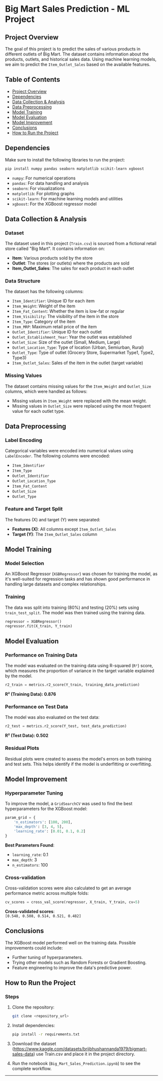
# Big Mart Sales Prediction - ML Project

## Project Overview

The goal of this project is to predict the sales of various products in different outlets of Big Mart. The dataset contains information about the products, outlets, and historical sales data. Using machine learning models, we aim to predict the `Item_Outlet_Sales` based on the available features.

## Table of Contents

- [Project Overview](#project-overview)
- [Dependencies](#dependencies)
- [Data Collection & Analysis](#data-collection--analysis)
- [Data Preprocessing](#data-preprocessing)
- [Model Training](#model-training)
- [Model Evaluation](#model-evaluation)
- [Model Improvement](#model-improvement)
- [Conclusions](#conclusions)
- [How to Run the Project](#how-to-run-the-project)

## Dependencies

Make sure to install the following libraries to run the project:

```bash
pip install numpy pandas seaborn matplotlib scikit-learn xgboost
```

- `numpy`: For numerical operations
- `pandas`: For data handling and analysis
- `seaborn`: For visualizations
- `matplotlib`: For plotting graphs
- `scikit-learn`: For machine learning models and utilities
- `xgboost`: For the XGBoost regressor model

## Data Collection & Analysis

### Dataset

The dataset used in this project (`Train.csv`) is sourced from a fictional retail store called "Big Mart". It contains information on:

- **Item**: Various products sold by the store
- **Outlet**: The stores (or outlets) where the products are sold
- **Item_Outlet_Sales**: The sales for each product in each outlet

### Data Structure

The dataset has the following columns:

- `Item_Identifier`: Unique ID for each item
- `Item_Weight`: Weight of the item
- `Item_Fat_Content`: Whether the item is low-fat or regular
- `Item_Visibility`: The visibility of the item in the store
- `Item_Type`: Category of the item
- `Item_MRP`: Maximum retail price of the item
- `Outlet_Identifier`: Unique ID for each outlet
- `Outlet_Establishment_Year`: Year the outlet was established
- `Outlet_Size`: Size of the outlet (Small, Medium, Large)
- `Outlet_Location_Type`: Type of location (Urban, Semiurban, Rural)
- `Outlet_Type`: Type of outlet (Grocery Store, Supermarket Type1, Type2, Type3)
- `Item_Outlet_Sales`: Sales of the item in the outlet (target variable)

### Missing Values

The dataset contains missing values for the `Item_Weight` and `Outlet_Size` columns, which were handled as follows:
- Missing values in `Item_Weight` were replaced with the mean weight.
- Missing values in `Outlet_Size` were replaced using the most frequent value for each outlet type.

## Data Preprocessing

### Label Encoding

Categorical variables were encoded into numerical values using `LabelEncoder`. The following columns were encoded:

- `Item_Identifier`
- `Item_Type`
- `Outlet_Identifier`
- `Outlet_Location_Type`
- `Item_Fat_Content`
- `Outlet_Size`
- `Outlet_Type`

### Feature and Target Split

The features (X) and target (Y) were separated:

- **Features (X)**: All columns except `Item_Outlet_Sales`
- **Target (Y)**: The `Item_Outlet_Sales` column

## Model Training

### Model Selection

An XGBoost Regressor (`XGBRegressor`) was chosen for training the model, as it's well-suited for regression tasks and has shown good performance in handling large datasets and complex relationships.

### Training

The data was split into training (80%) and testing (20%) sets using `train_test_split`. The model was then trained using the training data.

```python
regressor = XGBRegressor()
regressor.fit(X_train, Y_train)
```

## Model Evaluation

### Performance on Training Data

The model was evaluated on the training data using R-squared (`R²`) score, which measures the proportion of variance in the target variable explained by the model.

```python
r2_train = metrics.r2_score(Y_train, training_data_prediction)
```

**R² (Training Data): 0.876**

### Performance on Test Data

The model was also evaluated on the test data:

```python
r2_test = metrics.r2_score(Y_test, test_data_prediction)
```

**R² (Test Data): 0.502**

### Residual Plots

Residual plots were created to assess the model's errors on both training and test sets. This helps identify if the model is underfitting or overfitting.

## Model Improvement

### Hyperparameter Tuning

To improve the model, a `GridSearchCV` was used to find the best hyperparameters for the XGBoost model:

```python
param_grid = {
    'n_estimators': [100, 200],
    'max_depth': [3, 4, 5],
    'learning_rate': [0.01, 0.1, 0.2]
}
```

**Best Parameters Found**: 
- `learning_rate`: 0.1
- `max_depth`: 3
- `n_estimators`: 100

### Cross-validation

Cross-validation scores were also calculated to get an average performance metric across multiple folds:

```python
cv_scores = cross_val_score(regressor, X_train, Y_train, cv=5)
```

**Cross-validated scores**:  
`[0.548, 0.508, 0.514, 0.521, 0.482]`

## Conclusions

The XGBoost model performed well on the training data. Possible improvements could include:
- Further tuning of hyperparameters.
- Trying other models such as Random Forests or Gradient Boosting.
- Feature engineering to improve the data's predictive power.

## How to Run the Project

### Steps

1. Clone the repository:
   ```bash
   git clone <repository_url>
   ```

2. Install dependencies:
   ```bash
   pip install -r requirements.txt
   ```

3. Download the dataset (https://www.kaggle.com/datasets/brijbhushannanda1979/bigmart-sales-data)  use Train.csv and place it in the project directory.

4. Run the notebook (`Big_Mart_Sales_Prediction.ipynb`) to see the complete workflow.

---
